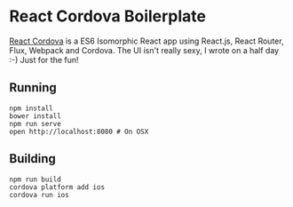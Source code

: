 # React Cordova Boilerplate

[React Cordova](https://github.com/rgaidot/react-cordova) is a ES6 Isomorphic
React app using React.js, React Router, Flux, Webpack and Cordova.
The UI isn't really sexy, I wrote on a half day :-) Just for the fun!

## Running

```
npm install
bower install
npm run serve
open http://localhost:8080 # On OSX
```

## Building

```
npm run build
cordova platform add ios
cordova run ios
```
